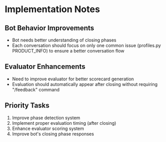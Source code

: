 # Implementation Notes

## Bot Behavior Improvements
- Bot needs better understanding of closing phases
- Each conversation should focus on only one common issue (profiles.py PRODUCT_INFO) to ensure a better conversation flow

## Evaluator Enhancements
- Need to improve evaluator for better scorecard generation
- Evaluation should automatically appear after closing without requiring "/feedback" command

## Priority Tasks
1. Improve phase detection system
2. Implement proper evaluation timing (after closing)
3. Enhance evaluator scoring system
4. Improve bot's closing phase responses 